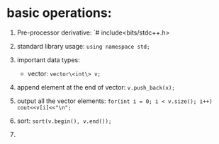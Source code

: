 # basic operations:  
1. Pre-processor derivative: `# include<bits/stdc++.h>  
2. standard library usage: `using namespace std;`  
3. important data types:
     * vector: `vector\<int\> v;`

4. append element at the end of vector: `v.push_back(x);`  
5. output all the vector elements: `for(int i = 0; i < v.size(); i++) cout<<v[i]<<"\n";`  
6. sort: `sort(v.begin(), v.end());`  
7. 

